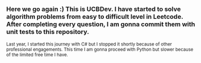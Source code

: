 <h3>Here we go again :) This is UCBDev. I have started to solve algorithm problems from easy to difficult level in Leetcode. After completing every question, I am gonna commit them with unit tests to this repository.</h3>
<small>Last year, I started this journey with C# but I stopped it shortly because of other professional engagements. This time I am gonna proceed with Python but slower because of the limited free time I have.</small>
